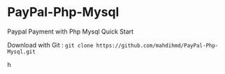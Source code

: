# PayPal-Php-Mysql
Paypal Payment with Php Mysql
Quick Start

Download with Git : ```git clone https://github.com/mahdihmd/PayPal-Php-Mysql.git```

h

